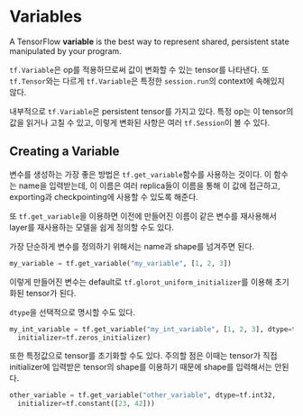 # Variables

A TensorFlow **variable** is the best way to represent shared, persistent state manipulated by your program.



`tf.Variable`은 op를 적용하므로써 값이 변화할 수 있는 tensor를 나타낸다. 또 `tf.Tensor`와는 다르게 `tf.Variable`은 특정한 `session.run`의 context에 속해있지 않다.



내부적으로 `tf.Variable`은 persistent tensor를 가지고 있다. 특정 op는 이 tensor의 값을 읽거나 고칠 수 있고, 이렇게 변화된 사항은 여러 `tf.Session`이 볼 수 있다.



## Creating a Variable

변수를 생성하는 가장 좋은 방법은 `tf.get_variable`함수를 사용하는 것이다. 이 함수는 name을 입력받는데, 이 이름은 여러 replica들이 이름을 통해 이 값에 접근하고, exporting과 checkpointing에 사용할 수 있도록 해준다. 

또 `tf.get_variable`을 이용하면 이전에 만들어진 이름이 같은 변수를 재사용해서 layer를 재사용하는 모델을 쉽게 정의할 수도 있다.



가장 단순하게 변수를 정의하기 위해서는 name과 shape를 넘겨주면 된다.

```python
my_variable = tf.get_variable("my_variable", [1, 2, 3])
```

이렇게 만들어진 변수는 default로 `tf.glorot_uniform_initializer`를 이용해 초기화된 tensor가 된다.



`dtype`을 선택적으로 명시할 수도 있다.

```python
my_int_variable = tf.get_variable("my_int_variable", [1, 2, 3], dtype=tf.int32, 
  initializer=tf.zeros_initializer)
```



또한 특정값으로 tensor를 초기화할 수도 있다. 주의할 점은 이때는 tensor가 직접 initializer에 입력받은 tensor의 shape를 이용하기 때문에 shape를 입력해서는 안된다.

```python
other_variable = tf.get_variable("other_variable", dtype=tf.int32, 
  initializer=tf.constant([23, 42]))
```

